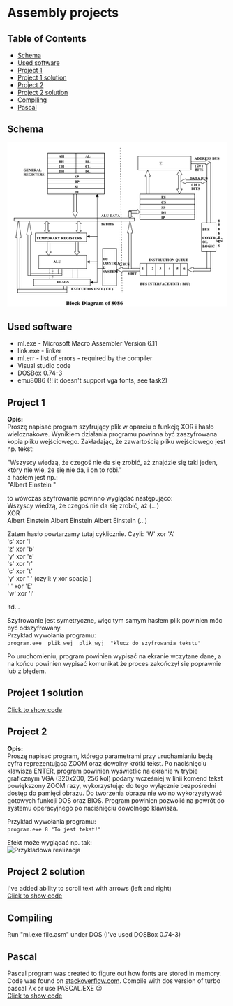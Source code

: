 # Assembly projects

## Table of Contents
- [Schema](#schema)
- [Used software](#used-software)
- [Project 1](#project-1)
- [Project 1 solution](#project-1-solution)
- [Project 2](#project-2)
- [Project 2 solution](#project-2-solution)
- [Compiling](#compiling)
- [Pascal](#pascal)

## Schema
![Schema](media/Block-Diagram-of-8086.png)

## Used software
- ml.exe - Microsoft Macro Assembler Version 6.11
- link.exe - linker
- ml.err - list of errors - required by the compiler
- Visual studio code
- DOSBox 0.74-3
- emu8086 (!! it doesn't support vga fonts, see task2)

## Project 1

**Opis:**\
Proszę napisać program szyfrujący plik w oparciu o funkcję XOR i hasło wieloznakowe. Wynikiem działania programu powinna być zaszyfrowana kopia pliku wejściowego.
Zakładając, że zawartością pliku wejściowego jest np. tekst:

"Wszyscy wiedzą, że czegoś nie da się zrobić, aż znajdzie się taki jeden, który nie wie, że się nie da, i on to robi."\
a hasłem jest np.:\
"Albert Einstein "

to wówczas szyfrowanie powinno wyglądać następująco:\
Wszyscy wiedzą, że czegoś nie da się zrobić, aż (…)\
       XOR\
Albert Einstein Albert Einstein Albert Einstein (…)

Zatem hasło powtarzamy tutaj cyklicznie.
Czyli:
'W' xor 'A'\
's' xor 'l'\
'z' xor 'b'\
'y' xor 'e'\
's' xor 'r'\
'c' xor 't'\
'y' xor ' '  (czyli: y xor spacja )\
' ' xor 'E'\
'w' xor 'i'

itd...


Szyfrowanie jest symetryczne, więc tym samym hasłem plik powinien móc być odszyfrowany.\
Przykład wywołania programu:\
```program.exe  plik_wej  plik_wyj  "klucz do szyfrowania tekstu"```

Po uruchomieniu, program powinien wypisać na ekranie wczytane dane, a na końcu powinien wypisać komunikat że proces zakończył się poprawnie lub z błędem.

## Project 1 solution 
[Click to show code](./task1.asm)

## Project 2

**Opis:**\
Proszę napisać program, którego parametrami przy uruchamianiu będą cyfra reprezentująca ZOOM oraz dowolny krótki tekst. Po naciśnięciu klawisza ENTER, program powinien wyświetlić na ekranie w trybie graficznym VGA (320x200, 256 kol) podany wcześniej w linii komend tekst powiększony ZOOM razy, wykorzystując do tego wyłącznie bezpośredni dostęp do pamięci obrazu. Do tworzenia obrazu nie wolno wykorzystywać gotowych funkcji DOS oraz BIOS. Program powinien pozwolić na powrót do systemu operacyjnego po naciśnięciu dowolnego klawisza.

 

Przykład wywołania programu:\
```program.exe 8 "To jest tekst!"```

Efekt może wyglądać np. tak:\
![Przykladowa realizacja](./media/image002.jpg)

## Project 2 solution
I've added ability to scroll text with arrows (left and right)\
[Click to show code](./task2.asm)

## Compiling

Run "ml.exe file.asm" under DOS (I've used DOSBox 0.74-3)

## Pascal
Pascal program was created to figure out how fonts are stored in memory. Code was found on [stackoverflow.com](http://stackoverlow.com). Compile with dos version of turbo pascal 7.x or use PASCAL.EXE :wink:\
[Click to show code](./pascalFontDrawer.pas)
